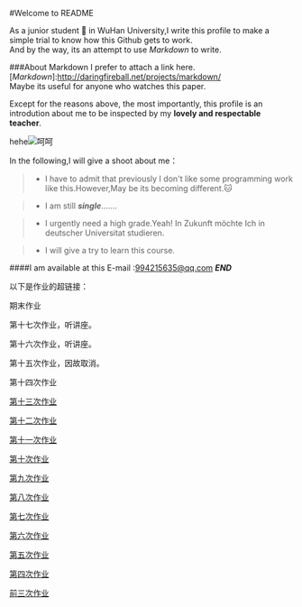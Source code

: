 #Welcome to README

As a junior student :dog: in WuHan University,I write this profile to make a simple trial to know how this Github gets to work.  
And by the way, its an attempt to use *Markdown* to write.

###About Markdown
I prefer to attach a link here. [*Markdown*]:http://daringfireball.net/projects/markdown/  
Maybe its useful for anyone who watches this paper.

Except for the reasons above, the most importantly, this profile is an introdution about me to be inspected by my **lovely and respectable teacher**.  

hehe![呵呵](http://att.bbs.duowan.com/forum/201311/06/143629blkknmb28og64o8g.jpg)  

In the following,I will give a shoot about me：

> * I have to admit that previously I don't like some programming work like this.However,May be its becoming different.:cat:

> * I am still ***single***.......

> * I urgently need a high grade.Yeah!   In Zukunft möchte Ich in deutscher Universitat studieren.

> * I will give a try to learn this course.


####I am available at this E-mail :<994215635@qq.com>
*****END*****

以下是作业的超链接：  

期末作业

第十七次作业，听讲座。

第十六次作业，听讲座。

第十五次作业，因故取消。

第十四次作业

[第十三次作业](https://www.zybuluo.com/mdeditor#409906)

[第十二次作业](https://www.zybuluo.com/CrossV/note/408892)

[第十一次作业](https://www.zybuluo.com/CrossV/note/407775)

[第十次作业](https://www.zybuluo.com/CrossV/note/407512)

[第九次作业](https://www.zybuluo.com/CrossV/note/384826)

[第八次作业](https://www.zybuluo.com/CrossV/note/371886)

[第七次作业](https://www.zybuluo.com/CrossV/note/371408)

[第六次作业](https://www.zybuluo.com/CrossV/note/349450)  

[第五次作业](https://github.com/CrossV/computationalphysics_N2013301020067/blob/master/%E7%AC%AC%E4%BA%94%E6%AC%A1%E4%BD%9C%E4%B8%9A.md)

[第四次作业](https://github.com/CrossV/computationalphysics_N2013301020067/blob/master/%E7%AC%AC%E5%9B%9B%E6%AC%A1%E4%BD%9C%E4%B8%9A.md)

[前三次作业](https://github.com/CrossV/computationalphysics_N2013301020067/blob/master/%E5%89%8D%E4%B8%89%E6%AC%A1%E4%BD%9C%E4%B8%9A.md)  


